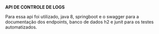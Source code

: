 **API DE CONTROLE DE LOGS**

Para essa api foi utilizado, java 8, springboot e o swagger para a documentação dos endpoints, banco de dados h2 e junit para os testes automatizados.